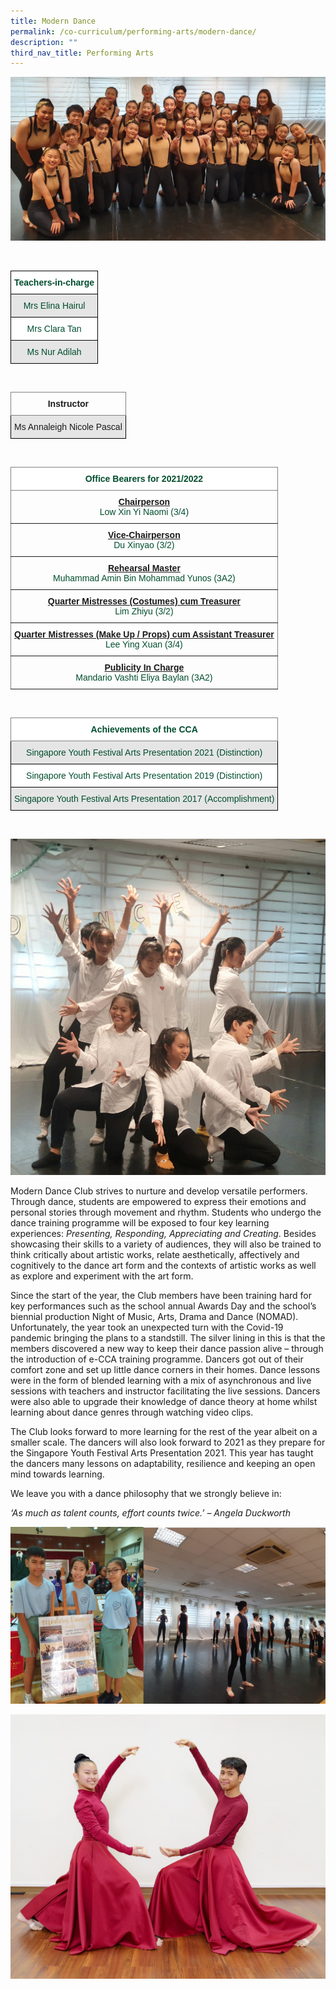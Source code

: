 ```yaml
---
title: Modern Dance
permalink: /co-curriculum/performing-arts/modern-dance/
description: ""
third_nav_title: Performing Arts
---
```

![](/images/ModernDance.jpg)

<br>
<style type="text/css">
.tg  {border-collapse:collapse;border-spacing:0;}
.tg td{border-color:black;border-style:solid;border-width:1px;font-family:Arial, sans-serif;font-size:14px;
  overflow:hidden;padding:10px 5px;word-break:normal;}
.tg th{border-color:black;border-style:solid;border-width:1px;font-family:Arial, sans-serif;font-size:14px;
  font-weight:normal;overflow:hidden;padding:10px 5px;word-break:normal;}
.tg .tg-74pa{background-color:#FFF;color:#004D2E;font-weight:bold;text-align:center;vertical-align:middle}
.tg .tg-bapb{background-color:#E5E5E5;color:#004D2E;text-align:center;vertical-align:middle}
.tg .tg-wpup{background-color:#FFF;color:#004D2E;text-align:center;vertical-align:middle}
</style>
<table class="tg">
<thead>
  <tr>
    <th class="tg-74pa"><span style="font-weight:700">Teachers-in-charge</span></th>
  </tr>
</thead>
<tbody>
  <tr>
    <td class="tg-bapb">Mrs Elina Hairul</td>
  </tr>
  <tr>
    <td class="tg-wpup">Mrs Clara Tan</td>
  </tr>
  <tr>
    <td class="tg-bapb">Ms Nur Adilah</td>
  </tr>
</tbody>
</table>
<br>
<style type="text/css">
.tg  {border-collapse:collapse;border-spacing:0;}
.tg td{border-color:black;border-style:solid;border-width:1px;font-family:Arial, sans-serif;font-size:14px;
  overflow:hidden;padding:10px 5px;word-break:normal;}
.tg th{border-color:black;border-style:solid;border-width:1px;font-family:Arial, sans-serif;font-size:14px;
  font-weight:normal;overflow:hidden;padding:10px 5px;word-break:normal;}
.tg .tg-uzvj{border-color:inherit;font-weight:bold;text-align:center;vertical-align:middle}
.tg .tg-ymba{background-color:#E5E5E5;text-align:center;vertical-align:middle}
</style>
<table class="tg">
<thead>
  <tr>
    <th class="tg-uzvj"><span style="font-weight:700">Instructor</span></th>
  </tr>
</thead>
<tbody>
  <tr>
    <td class="tg-ymba">Ms Annaleigh Nicole Pascal</td>
  </tr>
</tbody>
</table>
<br>
<style type="text/css">
.tg  {border-collapse:collapse;border-spacing:0;}
.tg td{border-color:black;border-style:solid;border-width:1px;font-family:Arial, sans-serif;font-size:14px;
  overflow:hidden;padding:10px 5px;word-break:normal;}
.tg th{border-color:black;border-style:solid;border-width:1px;font-family:Arial, sans-serif;font-size:14px;
  font-weight:normal;overflow:hidden;padding:10px 5px;word-break:normal;}
.tg .tg-mwbt{background-color:#FFF;border-color:inherit;color:#004D2E;font-weight:bold;text-align:center;vertical-align:middle}
.tg .tg-ywyw{background-color:#E5E5E5;color:#004D2E;font-weight:bold;text-align:center;text-decoration:underline;vertical-align:top}
.tg .tg-frvs{background-color:#FFF;color:#004D2E;font-weight:bold;text-align:center;text-decoration:underline;vertical-align:top}
</style>
<table class="tg">
<thead>
  <tr>
    <th class="tg-mwbt"><span style="font-weight:700">Office Bearers for 2021/2022</span></th>
  </tr>
</thead>
<tbody>
  <tr>
    <td class="tg-uzvj"><u>Chairperson</u><br><span style="font-weight:400;color:#004D2E">Low Xin Yi Naomi (3/4)</span></td>
  </tr>
  <tr>
    <td class="tg-uzvj"><u>Vice-Chairperson</u><br><span style="font-weight:400;color:#004D2E">Du Xinyao (3/2)</span></td>
  </tr>
  <tr>
    <td class="tg-uzvj"><u>Rehearsal Master</u><br><span style="font-weight:400;color:#004D2E">Muhammad Amin Bin Mohammad Yunos (3A2)</span></td>
  </tr>
  <tr>
    <td class="tg-uzvj"><u>Quarter Mistresses (Costumes) cum Treasurer</u><br><span style="font-weight:400;color:#004D2E">Lim Zhiyu (3/2)</span></td>
  </tr>
  <tr>
    <td class="tg-uzvj"><u>Quarter Mistresses (Make Up / Props) cum Assistant Treasurer</u><br><span style="font-weight:400;color:#004D2E">Lee Ying Xuan (3/4)</span></td>
  </tr>
  <tr>
    <td class="tg-uzvj"><u>Publicity In Charge</u><br><span style="font-weight:400;color:#004D2E">Mandario Vashti Eliya Baylan (3A2)</span></td>
  </tr>
</tbody>
</table>
<br>
<style type="text/css">
.tg  {border-collapse:collapse;border-spacing:0;}
.tg td{border-color:black;border-style:solid;border-width:1px;font-family:Arial, sans-serif;font-size:14px;
  overflow:hidden;padding:10px 5px;word-break:normal;}
.tg th{border-color:black;border-style:solid;border-width:1px;font-family:Arial, sans-serif;font-size:14px;
  font-weight:normal;overflow:hidden;padding:10px 5px;word-break:normal;}
.tg .tg-mwbt{background-color:#FFF;border-color:inherit;color:#004D2E;font-weight:bold;text-align:center;vertical-align:middle}
.tg .tg-bapb{background-color:#E5E5E5;color:#004D2E;text-align:center;vertical-align:middle}
.tg .tg-wpup{background-color:#FFF;color:#004D2E;text-align:center;vertical-align:middle}
</style>
<table class="tg">
<thead>
  <tr>
    <th class="tg-mwbt"><span style="font-weight:700">Achievements of the CCA</span></th>
  </tr>
</thead>
<tbody>
  <tr>
    <td class="tg-bapb">Singapore Youth Festival Arts Presentation 2021 (Distinction)</td>
  </tr>
  <tr>
    <td class="tg-wpup">Singapore Youth Festival Arts Presentation 2019 (Distinction)</td>
  </tr>
  <tr>
    <td class="tg-bapb">Singapore Youth Festival Arts Presentation 2017 (Accomplishment)</td>
  </tr>
</tbody>
</table>
<br>

![](/images/farewell%20broadway.jpg)

Modern Dance Club strives to nurture and develop versatile performers. Through dance, students are empowered to express their emotions and personal stories through movement and rhythm. Students who undergo the dance training programme will be exposed to four key learning experiences: _Presenting, Responding, Appreciating and Creating_. Besides showcasing their skills to a variety of audiences, they will also be trained to think critically about artistic works, relate aesthetically, affectively and cognitively to the dance art form and the contexts of artistic works as well as explore and experiment with the art form.

  

Since the start of the year, the Club members have been training hard for key performances such as the school annual Awards Day and the school’s biennial production Night of Music, Arts, Drama and Dance (NOMAD). Unfortunately, the year took an unexpected turn with the Covid-19 pandemic bringing the plans to a standstill. The silver lining in this is that the members discovered a new way to keep their dance passion alive – through the introduction of e-CCA training programme. Dancers got out of their comfort zone and set up little dance corners in their homes. Dance lessons were in the form of blended learning with a mix of asynchronous and live sessions with teachers and instructor facilitating the live sessions. Dancers were also able to upgrade their knowledge of dance theory at home whilst learning about dance genres through watching video clips.

  

The Club looks forward to more learning for the rest of the year albeit on a smaller scale. The dancers will also look forward to 2021 as they prepare for the Singapore Youth Festival Arts Presentation 2021. This year has taught the dancers many lessons on adaptability, resilience and keeping an open mind towards learning.

  

We leave you with a dance philosophy that we strongly believe in:

  

_‘As much as talent counts, effort counts twice.’ – Angela Duckworth_

![](/images/Modern%20Dance%201.jpg)

![](/images/Modern%20Dance%202.jpg)